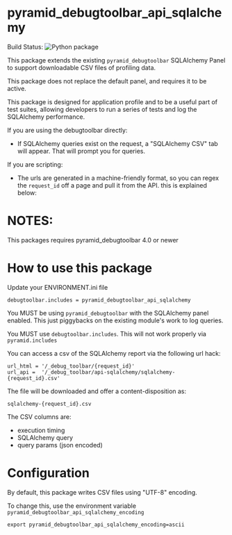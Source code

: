 pyramid_debugtoolbar_api_sqlalchemy
===================================

Build Status: ![Python package](https://github.com/jvanasco/pyramid_debugtoolbar_api_sqlalchemy/workflows/Python%20package/badge.svg)

This package extends the existing `pyramid_debugtoolbar` SQLAlchemy Panel to
support downloadable CSV files of profiling data.

This package does not replace the default panel, and requires it to be active.

This package is designed for application profile and to be a useful part of test
suites, allowing developers to run a series of tests and log the SQLAlchemy
performance.

If you are using the debugtoolbar directly:

* If SQLAlchemy queries exist on the request, a "SQLAlchemy CSV" tab will appear.
  That will prompt you for queries.

If you are scripting:

* The urls are generated in a machine-friendly format, so you can regex the
  `request_id` off a page and pull it from the API.  this is explained below:


NOTES:
======

This packages requires pyramid_debugtoolbar 4.0 or newer


How to use this package
=======================


Update your ENVIRONMENT.ini file

    debugtoolbar.includes = pyramid_debugtoolbar_api_sqlalchemy

You MUST be using `pyramid_debugtoolbar` with the SQLAlchemy panel enabled.
This just piggybacks on the existing module's work to log queries.

You MUST use `debugtoolbar.includes`.  This will not work properly via `pyramid.includes`

You can access a csv of the SQLAlchemy report via the following url hack:

    url_html = '/_debug_toolbar/{request_id}'
    url_api =  '/_debug_toolbar/api-sqlalchemy/sqlalchemy-{request_id}.csv'
    
The file will be downloaded and offer a content-disposition as:

    sqlalchemy-{request_id}.csv

The CSV columns are:

* execution timing
* SQLAlchemy query
* query params (json encoded)


Configuration
=======================

By default, this package writes CSV files using "UTF-8" encoding.

To change this, use the environment variable `pyramid_debugtoolbar_api_sqlalchemy_encoding`

	export pyramid_debugtoolbar_api_sqlalchemy_encoding=ascii




